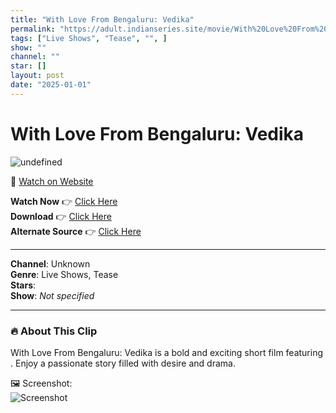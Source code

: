 ```yaml
---
title: "With Love From Bengaluru: Vedika"
permalink: "https://adult.indianseries.site/movie/With%20Love%20From%20Bengaluru%3A%20Vedika"
tags: ["Live Shows", "Tease", "", ]
show: ""
channel: ""
star: []
layout: post
date: "2025-01-01"
---
```


# With Love From Bengaluru: Vedika

![undefined](https://desisins.com/wp-content/uploads/2024/08/DesiSins.com-vedika.jpg)

🔗 [Watch on Website](https://adult.indianseries.site/movie/With%20Love%20From%20Bengaluru%3A%20Vedika)

**Watch Now** 👉 [Click Here](https://adult.indianseries.site/movie/With%20Love%20From%20Bengaluru%3A%20Vedika)  
**Download** 👉 [Click Here](https://adult.indianseries.site/movie/With%20Love%20From%20Bengaluru%3A%20Vedika)  
**Alternate Source** 👉 [Click Here](https://adult.indianseries.site/movie/With%20Love%20From%20Bengaluru%3A%20Vedika)

---

**Channel**: Unknown  
**Genre**: Live Shows, Tease  
**Stars**:   
**Show**: *Not specified*

---

### 🔥 About This Clip

With Love From Bengaluru: Vedika is a bold and exciting short film featuring . Enjoy a passionate story filled with desire and drama.
 
🖼️ Screenshot:  
![Screenshot](https://desisins.com/wp-content/uploads/2024/08/DesiSins.com-vedika.jpg)
